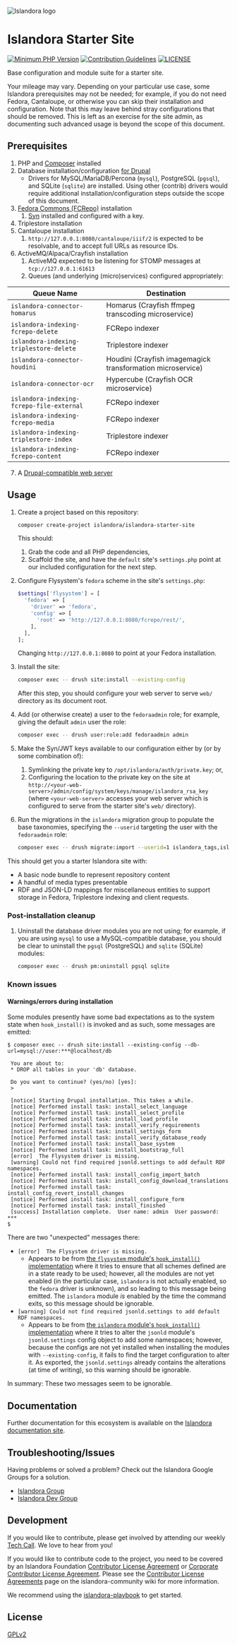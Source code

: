 ![Islandora logo](https://cloud.githubusercontent.com/assets/2371345/25624809/f95b0972-2f30-11e7-8992-a8f135402cdc.png)

# Islandora Starter Site

[![Minimum PHP Version](https://img.shields.io/badge/php-%3E%3D%207.4-8892BF.svg?style=flat-square)](https://php.net/)
[![Contribution Guidelines](http://img.shields.io/badge/CONTRIBUTING-Guidelines-blue.svg)](./CONTRIBUTING.md)
[![LICENSE](https://img.shields.io/badge/license-GPLv2-blue.svg?style=flat-square)](./LICENSE)

Base configuration and module suite for a starter site.

Your mileage may vary. Depending on your particular use case, some Islandora
prerequisites may not be needed; for example, if you do not need Fedora,
Cantaloupe, or otherwise you can skip their installation and configuration. Note
that this may leave behind stray configurations that should be removed. This
is left as an exercise for the site admin, as documenting such advanced usage is
beyond the scope of this document.

## Prerequisites

1. PHP and [Composer](https://getcomposer.org/) installed
2. Database installation/configuration [for Drupal](https://www.drupal.org/docs/system-requirements/database-server-requirements)
    * Drivers for MySQL/MariaDB/Percona (`mysql`), PostgreSQL (`pgsql`), and
SQLite (`sqlite`) are installed. Using other (contrib) drivers would require
additional installation/configuration steps outside the scope of this document.
3. [Fedora Commons (FCRepo)](https://github.com/fcrepo/fcrepo) installation
    1. [Syn](https://github.com/Islandora/Syn/) installed and configured with a
key.
4. Triplestore installation
5. Cantaloupe installation
    1. `http://127.0.0.1:8080/cantaloupe/iiif/2` is expected to be resolvable,
and to accept full URLs as resource IDs.
6. ActiveMQ/Alpaca/Crayfish installation
    1. ActiveMQ expected to be listening for STOMP messages at `tcp://127.0.0.1:61613`
    2. Queues (and underlying (micro)services) configured appropriately:

| Queue Name                                | Destination                                                |
|-------------------------------------------|------------------------------------------------------------|
| `islandora-connector-homarus`             | Homarus (Crayfish ffmpeg transcoding microservice)         |
| `islandora-indexing-fcrepo-delete`        | FCRepo indexer                                             |
| `islandora-indexing-triplestore-delete`   | Triplestore indexer                                        |
 | `islandora-connector-houdini`             | Houdini (Crayfish imagemagick transformation microservice) |
 | `islandora-connector-ocr`                 | Hypercube (Crayfish OCR microservice)                      |
 | `islandora-indexing-fcrepo-file-external` | FCRepo indexer                                             |
 | `islandora-indexing-fcrepo-media`         | FCRepo indexer                                             |
 | `islandora-indexing-triplestore-index`    | Triplestore indexer                                        |
 | `islandora-indexing-fcrepo-content`       | FCRepo indexer                                             |

7. A [Drupal-compatible web server](https://www.drupal.org/docs/system-requirements/web-server-requirements)

## Usage

1. Create a project based on this repository:

    ```bash
    composer create-project islandora/islandora-starter-site
    ```

    This should:
    1. Grab the code and all PHP dependencies,
    2. Scaffold the site, and have the `default` site's `settings.php` point at
      our included configuration for the next step.

2. Configure Flysystem's `fedora` scheme in the site's `settings.php`:

    ```php
    $settings['flysystem'] = [
      'fedora' => [
        'driver' => 'fedora',
        'config' => [
          'root' => 'http://127.0.0.1:8080/fcrepo/rest/',
        ],
      ],
    ];
    ```

    Changing `http://127.0.0.1:8080` to point at your Fedora installation.

3. Install the site:

    ```bash
    composer exec -- drush site:install --existing-config
    ```

    After this step, you should configure your web server to serve `web/`
directory as its document root.

4. Add (or otherwise create) a user to the `fedoraadmin` role; for example,
giving the default `admin` user the role:

    ```bash
    composer exec -- drush user:role:add fedoraadmin admin
    ```

5. Make the Syn/JWT keys available to our configuration either by (or by some combination of):
    1. Symlinking the private key to `/opt/islandora/auth/private.key`; or,
    2. Configuring the location to the private key on the site at
`http://<your-web-server>/admin/config/system/keys/manage/islandora_rsa_key`
(where `<your-web-server>` accesses your web server which is configured to serve
from the starter site's `web/` directory).

6. Run the migrations in the `islandora` migration group to populate the base
taxonomies, specifying the `--userid` targeting the user with the `fedoraadmin`
role:

    ```bash
    composer exec -- drush migrate:import --userid=1 islandora_tags,islandora_defaults_tags
    ```

This should get you a starter Islandora site with:

* A basic node bundle to represent repository content
* A handful of media types presentable
* RDF and JSON-LD mappings for miscellaneous entities to support storage in
Fedora, Triplestore indexing and client requests.

### Post-installation cleanup

1. Uninstall the database driver modules you are not using; for example, if
you are using `mysql` to use a MySQL-compatible database, you should be clear to
uninstall the `pgsql` (PostgreSQL) and `sqlite` (SQLite) modules:

    ```bash
    composer exec -- drush pm:uninstall pgsql sqlite
    ```

### Known issues

#### Warnings/errors during installation

Some modules presently have some bad expectations as to the system state when
`hook_install()` is invoked and as such, some messages are emitted:

```
$ composer exec -- drush site:install --existing-config --db-url=mysql://user:***@localhost/db

 You are about to:
 * DROP all tables in your 'db' database.

 Do you want to continue? (yes/no) [yes]:
 >

 [notice] Starting Drupal installation. This takes a while.
 [notice] Performed install task: install_select_language
 [notice] Performed install task: install_select_profile
 [notice] Performed install task: install_load_profile
 [notice] Performed install task: install_verify_requirements
 [notice] Performed install task: install_settings_form
 [notice] Performed install task: install_verify_database_ready
 [notice] Performed install task: install_base_system
 [notice] Performed install task: install_bootstrap_full
 [error]  The Flysystem driver is missing.
 [warning] Could not find required jsonld.settings to add default RDF namespaces.
 [notice] Performed install task: install_config_import_batch
 [notice] Performed install task: install_config_download_translations
 [notice] Performed install task: install_config_revert_install_changes
 [notice] Performed install task: install_configure_form
 [notice] Performed install task: install_finished
 [success] Installation complete.  User name: admin  User password: ***
$
```

There are two "unexpected" messages there:

* `[error]  The Flysystem driver is missing.`
  * Appears to be from [the `flysystem` module's `hook_install()` implementation](https://git.drupalcode.org/project/flysystem/-/blob/cf46f90fa6cda0e794318d04e5e8e6e148818c9a/flysystem.install#L27-32)
    where it tries to ensure that all schemes defined are in a state ready
    to be used; however, all the modules are not yet enabled (in the
    particular case, `islandora` is not actually enabled, so the `fedora` driver is unknown),
    and so leading to this message being emitted. The `islandora` module
    _is_ enabled by the time the command exits, so this message should be
    ignorable.
* `[warning] Could not find required jsonld.settings to add default RDF namespaces.`
  * Appears to be from [the `islandora` module's `hook_install()` implementation](https://github.com/Islandora/islandora/blob/725b5592803564c9727e920b780247e45ecbc9a4/islandora.install#L8-L13)
    where it tries to alter the `jsonld` module's `jsonld.settings` config
    object to add some namespaces; however, because the configs are not yet
    installed when installing the modules with `--existing-config`, it fails
    to find the target configuration to alter it. As exported, the
    `jsonld.settings` already contains the alterations (at time of writing),
    so this warning should be ignorable.

In summary: These two messages seem to be ignorable.

## Documentation

Further documentation for this ecosystem is available on the [Islandora documentation site](https://islandora.github.io/documentation/).

## Troubleshooting/Issues

Having problems or solved a problem? Check out the Islandora Google Groups for a solution.

* [Islandora Group](https://groups.google.com/forum/?hl=en&fromgroups#!forum/islandora)
* [Islandora Dev Group](https://groups.google.com/forum/?hl=en&fromgroups#!forum/islandora-dev)

## Development

If you would like to contribute, please get involved by attending our weekly [Tech Call](https://github.com/Islandora/islandora-community/wiki/Weekly-Open-Tech-Call). We love to hear from you!

If you would like to contribute code to the project, you need to be covered by an Islandora Foundation [Contributor License Agreement](https://github.com/Islandora/islandora-community/wiki/Onboarding-Checklist#contributor-license-agreements) or [Corporate Contributor License Agreement](https://github.com/Islandora/islandora-community/wiki/Onboarding-Checklist#contributor-license-agreements). Please see the [Contributor License Agreements](https://github.com/Islandora/islandora-community/wiki/Contributor-License-Agreements) page on the islandora-community wiki for more information.

We recommend using the [islandora-playbook](https://github.com/Islandora-Devops/islandora-playbook) to get started.

## License

[GPLv2](http://www.gnu.org/licenses/gpl-2.0.txt)
